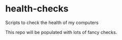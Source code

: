 # health-checks
Scripts to check the health of my computers

This repo will be populated with lots of fancy checks.
